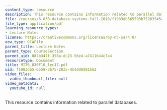 ```yaml
---
content_type: resource
description: This resource contains information related to parallel databases.
file: /courses/6-830-database-systems-fall-2010/f1983db565593b752835454dd9d91b62_MIT6_830F10_lec17.pdf
file_type: application/pdf
learning_resource_types:
- Lecture Notes
license: https://creativecommons.org/licenses/by-nc-sa/4.0/
ocw_type: OCWFile
parent_title: Lecture Notes
parent_type: CourseSection
parent_uid: 887b347f-358a-dc23-56e4-a7411b44c7a4
resourcetype: Document
title: MIT6_830F10_lec17.pdf
uid: f1983db5-6559-3b75-2835-454dd9d91b62
video_files:
  video_thumbnail_file: null
video_metadata:
  youtube_id: null
---
```

This resource contains information related to parallel databases.
